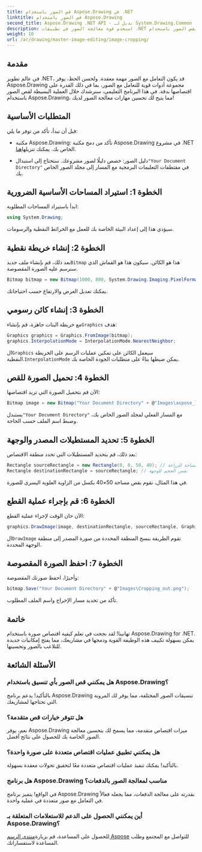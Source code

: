 ```yaml
---
title: قص الصور باستخدام Aspose.Drawing في .NET
linktitle: قص الصور باستخدام Aspose.Drawing
second_title: Aspose.Drawing .NET API - بديل لـ System.Drawing.Common
description: استخدم قوة معالجة الصور في تطبيقات .NET الخاصة بك من خلال دليلنا خطوة بخطوة لقص الصور باستخدام Aspose.Drawing. يغطي هذا البرنامج التعليمي كل ما تحتاج إلى معرفته، من إنشاء خريطة نقطية إلى حفظ الصورة المقصوصة النهائية.
weight: 10
url: /ar/drawing/master-image-editing/image-cropping/
---
```

## مقدمة

في عالم تطوير .NET، قد يكون التعامل مع الصور مهمة معقدة. ولحسن الحظ، يوفر Aspose.Drawing مجموعة أدوات قوية للتعامل مع الصور، بما في ذلك القدرة على اقتصاصها بدقة. في هذا البرنامج التعليمي، سنرشدك خلال العملية البسيطة لقص الصور باستخدام Aspose.Drawing، مما يتيح لك تحسين مهارات معالجة الصور لديك!

## المتطلبات الأساسية

قبل أن نبدأ، تأكد من توفر ما يلي:

- مكتبة Aspose.Drawing: تأكد من دمج مكتبة Aspose.Drawing في مشروع .NET الخاص بك. يمكنك تنزيلها[هنا](https://releases.aspose.com/drawing/net/).
  
-  دليل الصور: خصص دليلًا لصور مشروعك. ستحتاج إلى استبدال`"Your Document Directory"` في مقتطفات التعليمات البرمجية مع المسار إلى مجلد الصور الخاص بك.

## الخطوة 1: استيراد المساحات الأساسية الضرورية

ابدأ باستيراد المساحات المطلوبة:

```csharp
using System.Drawing;
```

سيؤدي هذا إلى إعداد البيئة الخاصة بك للعمل مع الخرائط النقطية والرسومات.

## الخطوة 2: إنشاء خريطة نقطية

 بعد ذلك، قم بإنشاء ملف جديد`Bitmap` هذا هو الكائن. سيكون هذا هو القماش الذي سنرسم عليه الصورة المقصوصة.

```csharp
Bitmap bitmap = new Bitmap(1000, 800, System.Drawing.Imaging.PixelFormat.Format32bppPArgb);
```

يمكنك تعديل العرض والارتفاع حسب احتياجاتك.

## الخطوة 3: إنشاء كائن رسومي

 مع خريطة البتات جاهزة، قم بإنشاء`Graphics` هدف:

```csharp
Graphics graphics = Graphics.FromImage(bitmap);
graphics.InterpolationMode = InterpolationMode.NearestNeighbor;
```

 ال`Graphics` سيعمل الكائن على تمكين عمليات الرسم على الخريطة النقطية.`InterpolationMode` يمكن ضبطها بناءً على متطلبات الجودة الخاصة بك.

## الخطوة 4: تحميل الصورة للقص

الآن قم بتحميل الصورة التي تريد اقتصاصها:

```csharp
Bitmap image = new Bitmap("Your Document Directory" + @"Images\aspose_logo.png");
```

 يستبدل`"Your Document Directory"` مع المسار الفعلي لمجلد الصور الخاص بك، وضبط اسم الملف حسب الحاجة.

## الخطوة 5: تحديد المستطيلات المصدر والوجهة

بعد ذلك، قم بتحديد المستطيلات التي تحدد منطقة الاقتصاص:

```csharp
Rectangle sourceRectangle = new Rectangle(0, 0, 50, 40); // مساحة للزراعة
Rectangle destinationRectangle = sourceRectangle; // نفس الحجم للوجهة
```

في هذا المثال، نقوم بقص مساحة 50×40 بكسل من الزاوية العلوية اليسرى للصورة.

## الخطوة 6: قم بإجراء عملية القطع

الآن حان الوقت لإجراء عملية القطع:

```csharp
graphics.DrawImage(image, destinationRectangle, sourceRectangle, GraphicsUnit.Pixel);
```

 ال`DrawImage` تقوم الطريقة بنسخ المنطقة المحددة من صورة المصدر إلى منطقة الوجهة المحددة.

## الخطوة 7: احفظ الصورة المقصوصة

وأخيرًا، احفظ صورتك المقصوصة:

```csharp
bitmap.Save("Your Document Directory" + @"Images\Cropping_out.png");
```

تأكد من تحديد مسار الإخراج واسم الملف المطلوب.

## خاتمة

تهانينا! لقد نجحت في تعلم كيفية اقتصاص صورة باستخدام Aspose.Drawing for .NET. يمكن بسهولة تكييف هذه الوظيفة القوية ودمجها في مشاريعك، مما يفتح إمكانيات جديدة للتلاعب بالصور وتحسينها.

## الأسئلة الشائعة

### هل يمكنني قص الصور بأي تنسيق باستخدام Aspose.Drawing؟

بالتأكيد! يدعم برنامج Aspose.Drawing تنسيقات الصور المختلفة، مما يوفر لك المرونة التي تحتاجها لمشاريعك.

### هل تتوفر خيارات قص متقدمة؟

نعم، يوفر Aspose.Drawing ميزات اقتصاص متقدمة، مما يسمح لك بتحسين معالجة الصور الخاصة بك للحصول على نتائج أفضل.

### هل يمكنني تطبيق عمليات اقتصاص متعددة على صورة واحدة؟

بالتأكيد! يمكنك تنفيذ عمليات اقتصاص متعددة معًا لتحقيق تحولات معقدة بسهولة.

### هل برنامج Aspose.Drawing مناسب لمعالجة الصور بالدفعات؟

في الواقع! يتميز برنامج Aspose.Drawing بقدرته على معالجة الدفعات، مما يجعله فعالاً في التعامل مع صور متعددة في عملية واحدة.

### أين يمكنني الحصول على الدعم للاستعلامات المتعلقة بـ Aspose.Drawing؟

للحصول على المساعدة، قم بزيارة[منتدى الرسم Aspose](https://forum.aspose.com/c/diagram/17) للتواصل مع المجتمع وطلب المساعدة لاستفساراتك.